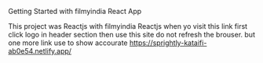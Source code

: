 Getting Started with filmyindia React App

This project was Reactjs with filmyindia Reactjs when yo visit this link first click logo in header section then use this site do not refresh the brouser.
but one more link use to show accourate  https://sprightly-kataifi-ab0e54.netlify.app/ 


